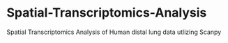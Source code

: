 # Spatial-Transcriptomics-Analysis
Spatial Transcriptomics Analysis of Human distal lung data utlizing Scanpy

